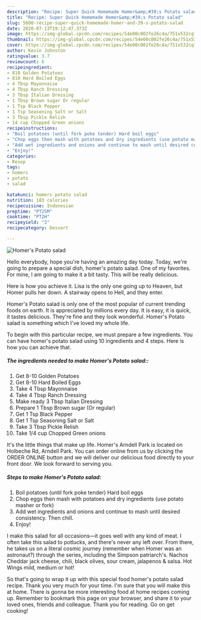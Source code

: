 ```yaml
---
description: "Recipe: Super Quick Homemade Homer&amp;#39;s Potato salad"
title: "Recipe: Super Quick Homemade Homer&amp;#39;s Potato salad"
slug: 5600-recipe-super-quick-homemade-homer-and-39-s-potato-salad
date: 2020-07-13T19:12:47.373Z
image: https://img-global.cpcdn.com/recipes/54e00c002fe26c4a/751x532cq70/homers-potato-salad-recipe-main-photo.jpg
thumbnail: https://img-global.cpcdn.com/recipes/54e00c002fe26c4a/751x532cq70/homers-potato-salad-recipe-main-photo.jpg
cover: https://img-global.cpcdn.com/recipes/54e00c002fe26c4a/751x532cq70/homers-potato-salad-recipe-main-photo.jpg
author: Kevin Johnston
ratingvalue: 3.7
reviewcount: 6
recipeingredient:
- 810 Golden Potatoes
- 810 Hard Boiled Eggs
- 4 Tbsp Mayonnaise
- 4 Tbsp Ranch Dressing
- 3 Tbsp Italian Dressing
- 1 Tbsp Brown sugar Or regular
- 1 Tsp Black Pepper
- 1 Tsp Seasoning Salt or Salt
- 3 Tbsp Pickle Relish
- 14 cup Chopped Green onions
recipeinstructions:
- "Boil potatoes (until fork poke tender) Hard boil eggs"
- "Chop eggs then mash with potatoes and dry ingredients (use potato masher or fork)"
- "Add wet ingredients and onions and continue to mash until desired consistency. Then chill."
- "Enjoy!"
categories:
- Resep
tags:
- homers
- potato
- salad

katakunci: homers potato salad
nutrition: 183 calories
recipecuisine: Indonesian
preptime: "PT25M"
cooktime: "PT2H"
recipeyield: "3"
recipecategory: Dessert

---
```



![Homer&#39;s Potato salad](https://img-global.cpcdn.com/recipes/54e00c002fe26c4a/751x532cq70/homers-potato-salad-recipe-main-photo.jpg)

Hello everybody, hope you're having an amazing day today. Today, we're going to prepare a special dish, homer&#39;s potato salad. One of my favorites. For mine, I am going to make it a bit tasty. This will be really delicious.

Here is how you achieve it. Lisa is the only one going up to Heaven, but Homer pulls her down. A stairway opens to Hell, and they enter.

Homer&#39;s Potato salad is only one of the most popular of current trending foods on earth. It is appreciated by millions every day. It is easy, it is quick, it tastes delicious. They're fine and they look wonderful. Homer&#39;s Potato salad is something which I've loved my whole life.


To begin with this particular recipe, we must prepare a few ingredients. You can have homer&#39;s potato salad using 10 ingredients and 4 steps. Here is how you can achieve that.

##### The ingredients needed to make Homer&#39;s Potato salad::

1. Get 8-10 Golden Potatoes
1. Get 8-10 Hard Boiled Eggs
1. Take 4 Tbsp Mayonnaise
1. Take 4 Tbsp Ranch Dressing
1. Make ready 3 Tbsp Italian Dressing
1. Prepare 1 Tbsp Brown sugar (Or regular)
1. Get 1 Tsp Black Pepper
1. Get 1 Tsp Seasoning Salt or Salt
1. Take 3 Tbsp Pickle Relish
1. Take 1/4 cup Chopped Green onions


It&#39;s the little things that make up life. Homer&#39;s Arndell Park is located on Holbeche Rd, Arndell Park. You can order online from us by clicking the ORDER ONLINE button and we will deliver our delicious food directly to your front door. We look forward to serving you. 

##### Steps to make Homer&#39;s Potato salad:

1. Boil potatoes (until fork poke tender) Hard boil eggs
1. Chop eggs then mash with potatoes and dry ingredients (use potato masher or fork)
1. Add wet ingredients and onions and continue to mash until desired consistency. Then chill.
1. Enjoy!


I make this salad for all occasions—it goes well with any kind of meat. I often take this salad to potlucks, and there&#39;s never any left over. From there, he takes us on a literal cosmic journey (remember when Homer was an astronaut?) through the series, including the Simpson patriarch&#39;s. Nachos Cheddar jack cheese, chili, black olives, sour cream, jalapenos &amp; salsa. Hot Wings mild, medium or hot! 

So that's going to wrap it up with this special food homer&#39;s potato salad recipe. Thank you very much for your time. I'm sure that you will make this at home. There is gonna be more interesting food at home recipes coming up. Remember to bookmark this page on your browser, and share it to your loved ones, friends and colleague. Thank you for reading. Go on get cooking!
